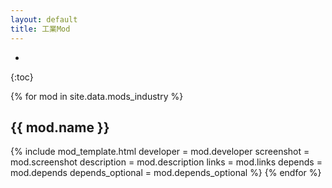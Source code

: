 ```yaml
---
layout: default
title: 工業Mod
---
```

*
{:toc}

{% for mod in site.data.mods_industry %}
  <h2>{{ mod.name }}</h2>
  {% include mod_template.html
    developer        = mod.developer
    screenshot       = mod.screenshot
    description      = mod.description
    links            = mod.links
    depends          = mod.depends
    depends_optional = mod.depends_optional
  %}
{% endfor %}
